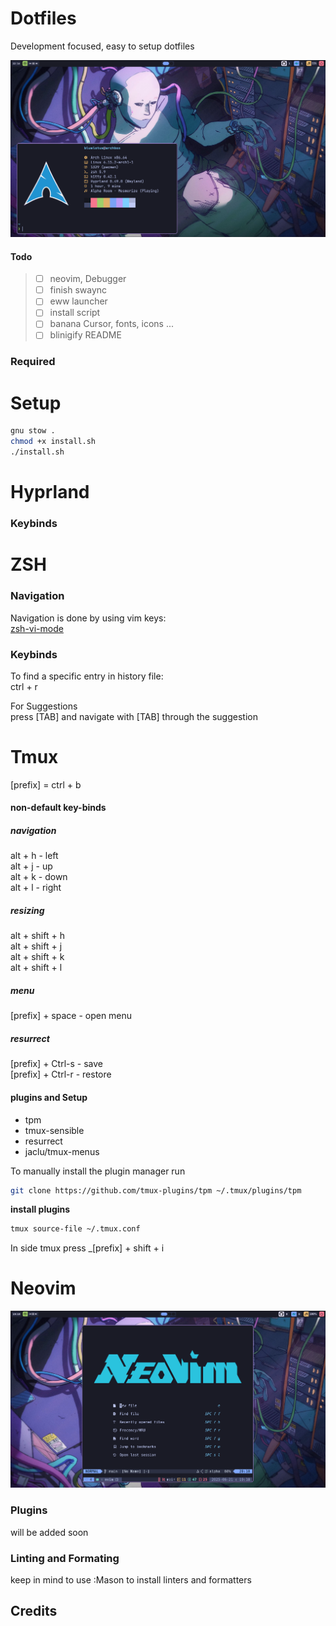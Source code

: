 # Dotfiles

Development focused, easy to setup dotfiles

![alt text](images/vibe.png)

#### Todo

> - [ ] neovim, Debugger
> - [ ] finish swaync
> - [ ] eww launcher
> - [ ] install script
> - [ ] banana Cursor, fonts, icons ...
> - [ ] blinigify README

### Required

# Setup

```Bash
gnu stow .
chmod +x install.sh
./install.sh
```

# Hyprland

### Keybinds

# ZSH

### Navigation

Navigation is done by using vim keys: <br>
[zsh-vi-mode](https://github.com/jeffreytse/zsh-vi-mode)

### Keybinds

To find a specific entry in history file: <br>
ctrl + r<br>

For Suggestions<br>
press [TAB] and navigate with [TAB] through the suggestion

# Tmux

[prefix] = ctrl + b

#### non-default key-binds

##### navigation

alt + h - left<br>
alt + j - up<br>
alt + k - down<br>
alt + l - right<br>

##### resizing

alt + shift + h<br>
alt + shift + j<br>
alt + shift + k<br>
alt + shift + l<br>

##### menu

[prefix] + space - open menu

##### resurrect

[prefix] + Ctrl-s - save<br>
[prefix] + Ctrl-r - restore

#### plugins and Setup

- tpm
- tmux-sensible
- resurrect
- jaclu/tmux-menus

To manually install the plugin manager run

```bash
git clone https://github.com/tmux-plugins/tpm ~/.tmux/plugins/tpm
```

**install plugins**

```bash
tmux source-file ~/.tmux.conf
```

In side tmux press \_[prefix] + shift + i

# Neovim

![alt text](images/neovim.png)

### Plugins

will be added soon

### Linting and Formating

keep in mind to use :Mason to install linters and formatters

## Credits
